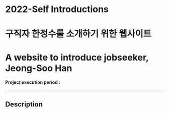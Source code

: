 # 2022-Self Introductions
# 구직자 한정수를 소개하기 위한 웹사이트
# A website to introduce jobseeker, Jeong-Soo Han
#### Project execution period : 
-------------------
## Description
